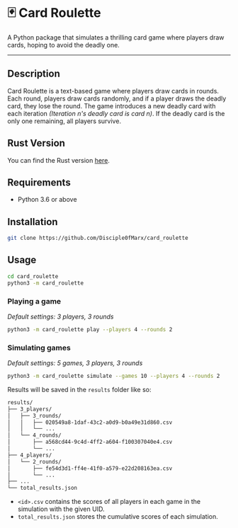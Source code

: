 # 🃏 Card Roulette

A Python package that simulates a thrilling card game where players draw cards, hoping to avoid the deadly one.

---

## Description

Card Roulette is a text-based game where players draw cards in rounds.
Each round, players draw cards randomly, and if a player draws the deadly card, they lose the round.
The game introduces a new deadly card with each iteration *(Iteration n's deadly card is card n)*.
If the deadly card is the only one remaining, all players survive.

## Rust Version

You can find the Rust version [here](https://github.com/Disciple0fMarx/card_roulette_rust).

## Requirements

- Python 3.6 or above


## Installation

```bash
git clone https://github.com/Disciple0fMarx/card_roulette
```

## Usage

```bash
cd card_roulette
python3 -m card_roulette
```

### Playing a game

_Default settings: 3 players, 3 rounds_

```bash
python3 -m card_roulette play --players 4 --rounds 2
```

### Simulating games

_Default settings: 5 games, 3 players, 3 rounds_

```bash
python3 -m card_roulette simulate --games 10 --players 4 --rounds 2
```

Results will be saved in the `results` folder like so:

```bash
results/
├── 3_players/
│   ├── 3_rounds/
│   │   ├── 020549a8-1daf-43c2-a0d9-b0a49e31d860.csv
│   │   └── ...
│   └── 4_rounds/
│       ├── a568cd44-9c4d-4ff2-a604-f100307040e4.csv
│       └── ...
├── 4_players/
│   └── 2_rounds/
│       ├── fe54d3d1-ff4e-41f0-a579-e22d208163ea.csv
│       └── ...
├── ...
└── total_results.json
```

- `<id>.csv` contains the scores of all players in each game in the simulation with the given UID.
- `total_results.json` stores the cumulative scores of each simulation.

